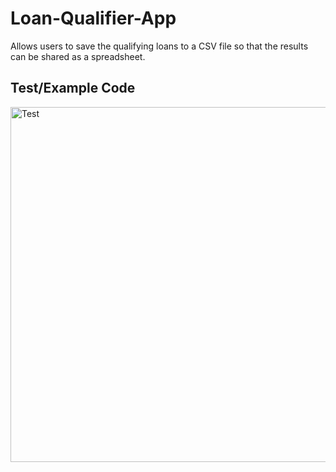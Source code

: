 # Loan-Qualifier-App

Allows users to save the qualifying loans to a CSV file so that the results can be shared as a spreadsheet.

## Test/Example Code
<img width="568" alt="Test" src="https://user-images.githubusercontent.com/89439442/136732288-f3d072d4-271e-402f-8038-b8bbe39f858f.png">
